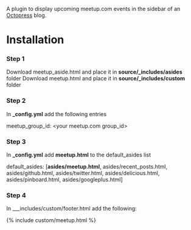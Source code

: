 A plugin to display upcoming meetup.com events in the sidebar of an [Octopress](http://octopress.org) blog.

# Installation
### Step 1
Download meetup_aside.html and place it in __source/\_includes/asides__ folder
Download meetup.html and place it in __source/\_includes/custom__ folder

### Step 2
In __\_config.yml__ add the following entries

meetup_group_id: \<your meetup.com group_id\>  

### Step 3
In __\_config.yml__ add __meetup.html__ to the default_asides list  

default_asides: [__asides/meetup.html__, asides/recent_posts.html, asides/github.html, asides/twitter.html, asides/delicious.html, asides/pinboard.html, asides/googleplus.html]

### Step 4

In __\_includes/custom/footer.html add the following:

{% include custom/meetup.html %}
